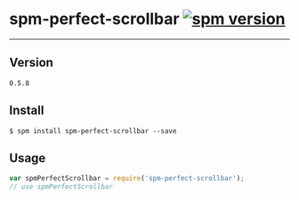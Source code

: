 # spm-perfect-scrollbar [![spm version](http://spmjs.io/badge/spm-perfect-scrollbar)](http://spmjs.io/package/spm-perfect-scrollbar)

---

## Version

```
0.5.8
```

## Install

```
$ spm install spm-perfect-scrollbar --save
```

## Usage

```js
var spmPerfectScrollbar = require('spm-perfect-scrollbar');
// use spmPerfectScrollbar
```
